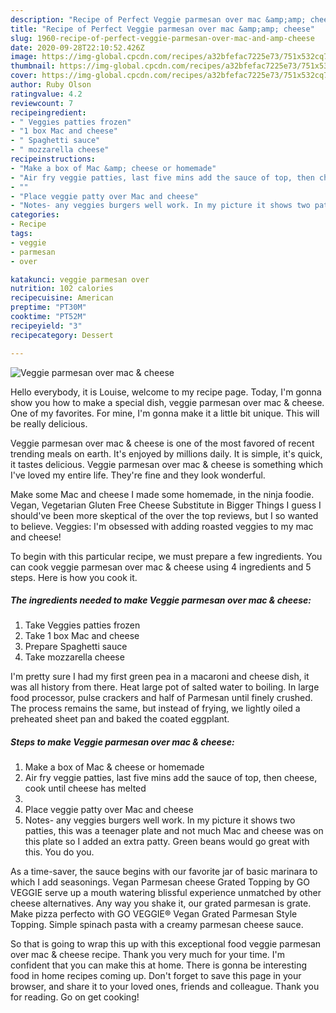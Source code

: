 ```yaml
---
description: "Recipe of Perfect Veggie parmesan over mac &amp;amp; cheese"
title: "Recipe of Perfect Veggie parmesan over mac &amp;amp; cheese"
slug: 1960-recipe-of-perfect-veggie-parmesan-over-mac-and-amp-cheese
date: 2020-09-28T22:10:52.426Z
image: https://img-global.cpcdn.com/recipes/a32bfefac7225e73/751x532cq70/veggie-parmesan-over-mac-cheese-recipe-main-photo.jpg
thumbnail: https://img-global.cpcdn.com/recipes/a32bfefac7225e73/751x532cq70/veggie-parmesan-over-mac-cheese-recipe-main-photo.jpg
cover: https://img-global.cpcdn.com/recipes/a32bfefac7225e73/751x532cq70/veggie-parmesan-over-mac-cheese-recipe-main-photo.jpg
author: Ruby Olson
ratingvalue: 4.2
reviewcount: 7
recipeingredient:
- " Veggies patties frozen"
- "1 box Mac and cheese"
- " Spaghetti sauce"
- " mozzarella cheese"
recipeinstructions:
- "Make a box of Mac &amp; cheese or homemade"
- "Air fry veggie patties, last five mins add the sauce of top, then cheese, cook until cheese has melted"
- ""
- "Place veggie patty over Mac and cheese"
- "Notes- any veggies burgers well work. In my picture it shows two patties, this was a teenager plate and not much Mac and cheese was on this plate so I added an extra patty. Green beans would go great with this. You do you."
categories:
- Recipe
tags:
- veggie
- parmesan
- over

katakunci: veggie parmesan over 
nutrition: 102 calories
recipecuisine: American
preptime: "PT30M"
cooktime: "PT52M"
recipeyield: "3"
recipecategory: Dessert

---
```



![Veggie parmesan over mac &amp; cheese](https://img-global.cpcdn.com/recipes/a32bfefac7225e73/751x532cq70/veggie-parmesan-over-mac-cheese-recipe-main-photo.jpg)

Hello everybody, it is Louise, welcome to my recipe page. Today, I'm gonna show you how to make a special dish, veggie parmesan over mac &amp; cheese. One of my favorites. For mine, I'm gonna make it a little bit unique. This will be really delicious.

Veggie parmesan over mac &amp; cheese is one of the most favored of recent trending meals on earth. It's enjoyed by millions daily. It is simple, it's quick, it tastes delicious. Veggie parmesan over mac &amp; cheese is something which I've loved my entire life. They're fine and they look wonderful.

Make some Mac and cheese I made some homemade, in the ninja foodie. Vegan, Vegetarian Gluten Free Cheese Substitute in Bigger Things I guess I should&#39;ve been more skeptical of the over the top reviews, but I so wanted to believe. Veggies: I&#39;m obsessed with adding roasted veggies to my mac and cheese!


To begin with this particular recipe, we must prepare a few ingredients. You can cook veggie parmesan over mac &amp; cheese using 4 ingredients and 5 steps. Here is how you cook it.

<!--inarticleads1-->

##### The ingredients needed to make Veggie parmesan over mac &amp; cheese:

1. Take  Veggies patties frozen
1. Take 1 box Mac and cheese
1. Prepare  Spaghetti sauce
1. Take  mozzarella cheese


I&#39;m pretty sure I had my first green pea in a macaroni and cheese dish, it was all history from there. Heat large pot of salted water to boiling. In large food processor, pulse crackers and half of Parmesan until finely crushed. The process remains the same, but instead of frying, we lightly oiled a preheated sheet pan and baked the coated eggplant. 

<!--inarticleads2-->

##### Steps to make Veggie parmesan over mac &amp; cheese:

1. Make a box of Mac &amp; cheese or homemade
1. Air fry veggie patties, last five mins add the sauce of top, then cheese, cook until cheese has melted
1. 
1. Place veggie patty over Mac and cheese
1. Notes- any veggies burgers well work. In my picture it shows two patties, this was a teenager plate and not much Mac and cheese was on this plate so I added an extra patty. Green beans would go great with this. You do you.


As a time-saver, the sauce begins with our favorite jar of basic marinara to which I add seasonings. Vegan Parmesan cheese Grated Topping by GO VEGGIE serve up a mouth watering blissful experience unmatched by other cheese alternatives. Any way you shake it, our grated parmesan is grate. Make pizza perfecto with GO VEGGIE® Vegan Grated Parmesan Style Topping. Simple spinach pasta with a creamy parmesan cheese sauce. 

So that is going to wrap this up with this exceptional food veggie parmesan over mac &amp; cheese recipe. Thank you very much for your time. I'm confident that you can make this at home. There is gonna be interesting food in home recipes coming up. Don't forget to save this page in your browser, and share it to your loved ones, friends and colleague. Thank you for reading. Go on get cooking!
